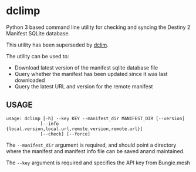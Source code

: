 # dclimp
Python 3 based command line utility for checking and syncing the Destiny 2 Manifest SQLite database.

This utility has been superseded by [dclim](https://github.com/mikechambers/dcli/tree/main/src/dclim).

The utility can be used to:

* Download latest version of the manifest sqlite database file
* Query whether the manifest has been updated since it was last downloaded
* Query the latest URL and version for the remote manifest

## USAGE
```
usage: dclimp [-h] --key KEY --manifest_dir MANIFEST_DIR [--version]
             [--info {local.version,local.url,remote.version,remote.url}]
             [--check] [--force]
```

The `--manifest_dir` argument is required, and should point a directory where the manifest and manifest info file can be saved anand maintained.

The `--key` argument is required and specifies the API key from Bungie.mesh
